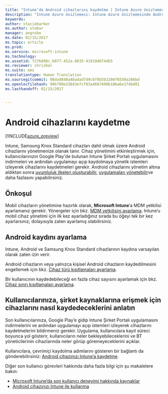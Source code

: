 ```yaml
---
title: "Intune’da Android cihazlarını kaydetme | Intune Azure önizlemesi | Microsoft Docs"
description: "Intune Azure önizlemesi: Intune Azure önizlemesinde Android cihazlarını kaydetmeyi öğrenin."
keywords: 
author: staciebarker
ms.author: stabar
manager: angrobe
ms.date: 02/15/2017
ms.topic: article
ms.prod: 
ms.service: microsoft-intune
ms.technology: 
ms.assetid: f276d98c-b077-452a-8835-41919d674db5
ms.reviewer: chrisbal
ms.suite: ems
translationtype: Human Translation
ms.sourcegitcommit: 08dad848a48adad7d9c6f0b5b3286f6550a266bd
ms.openlocfilehash: 99b790e33843efcf83a4687490b186a6e174bd81
ms.lasthandoff: 02/15/2017


---
```


# <a name="enroll-android-devices"></a>Android cihazlarını kaydetme

[!INCLUDE[azure_preview](../includes/azure_preview.md)]

Intune, Samsung Knox Standard cihazları dahil olmak üzere Android cihazlarını yönetmenize olanak tanır. Cihaz yönetimini etkinleştirmek için, kullanıcılarınızın Google Play'de bulunan Intune Şirket Portalı uygulamasını indirmeleri ve ardından uygulamayı açıp kaydolmaya yönelik istemleri izleyerek cihazlarını kaydetmeleri gerekir. Android cihazlarını yönetim altına aldıktan sonra [uyumluluk ilkeleri oluşturabilir](https://docs.microsoft.com/intune-azure/set-device-compliance/create-a-compliance-policy-for-android), [uygulamaları yönetebilir](https://docs.microsoft.com/intune-azure/manage-apps/what-is-app-management)ve daha fazlasını yapabilirsiniz.

## <a name="prerequisite"></a>Önkoşul

Mobil cihazların yönetimine hazırlık olarak, **Microsoft Intune**’a MDM yetkilisi ayarlamanız gerekir. Yönergeler için bkz. [MDM yetkilisini ayarlama](set-mdm-authority.md). Intune’u mobil cihaz yönetimi için ilk kez ayarladığınız sırada bu öğeyi tek bir kez ayarlarsınız; dolayısıyla zaten ayarlamış olabilirsiniz. 

## <a name="set-up-android-enrollment"></a>Android kaydını ayarlama

Intune, Android ve Samsung Knox Standard cihazlarının kaydına varsayılan olarak zaten izin verir. 

Android cihazların veya yalnızca kişisel Android cihazların kaydedilmesini engellemek için bkz. [Cihaz türü kısıtlamaları ayarlama](https://docs.microsoft.com/intune-azure/enroll-devices/set-enrollment-restrictions#set-device-type-restrictions). 

Bir kullanıcının kaydedebileceği en fazla cihaz sayısını ayarlamak için bkz. [Cihaz sınırı kısıtlamaları ayarlama](https://docs.microsoft.com/intune-azure/enroll-devices/set-enrollment-restrictions#set-device-limit-restrictions).

## <a name="tell-your-users-how-to-enroll-their-devices-to-access-company-resources"></a>Kullanıcılarınıza, şirket kaynaklarına erişmek için cihazlarını nasıl kaydedeceklerini anlatın

Son kullanıcılarınıza, Google Play’e gidip Intune Şirket Portalı uygulamasını indirmelerini ve ardından uygulamayı açıp istemleri izleyerek cihazlarını kaydetmelerini bildirmeniz gerekir. Uygulama, kullanıcılara kayıt süreci boyunca yol gösterir, kullanıcıların neler bekleyebileceklerini ve BT yöneticilerinin cihazlarında neler görüp göremeyeceklerini açıklar.

Kullanıcılara, çevrimiçi kaydolma adımlarını gösteren bir bağlantı da gönderebilirsiniz: [Android cihazınızı Intune’a kaydetme](https://docs.microsoft.com/intune/enduser/enroll-your-device-in-intune-android). 

Diğer son kullanıcı görevleri hakkında daha fazla bilgi için şu makalelere bakın:

- [Microsoft Intune’da son kullanıcı deneyimi hakkında kaynaklar](https://docs.microsoft.com/intune/deploy-use/what-to-tell-your-end-users-about-using-microsoft-intune)
- [Android cihazınızı Intune ile kullanma](https://docs.microsoft.com/intune/enduser/using-your-android-device-with-intune)
